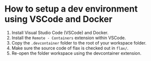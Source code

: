 # How to setup a dev environment using VSCode and Docker

1. Install Visual Studio Code (VSCode) and Docker.
2. Install the `Remote - Containers` extension within VSCode.
3. Copy the `.devcontainer` folder to the root of your workspace folder.
4. Make sure the source code of flax is checked out in `flax/`.
5. Re-open the folder workspace using the devcontainer extension.
